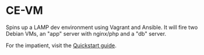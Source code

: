 # CE-VM

Spins up a LAMP dev environment using Vagrant and Ansible. It will fire two Debian VMs, an "app" server with nginx/php and a "db" server.

For the impatient, visit the [Quickstart guide](http://ce-vm.codeenigma.net).